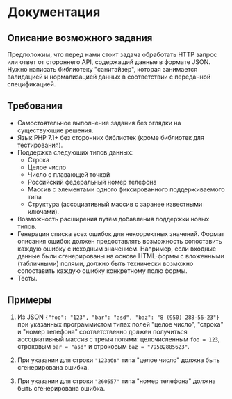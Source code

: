 # Документация

## Описание возможного задания

Предположим, что перед нами стоит задача обработать HTTP запрос или ответ от стороннего API, содержащий данные в формате JSON. Нужно написать библиотеку "санитайзер", которая занимается валидацией и нормализацией данных в соответствии с переданной спецификацией.

## Требования

- Самостоятельное выполнение задания без оглядки на существующие решения.
- Язык PHP 7.1+ без сторонних библиотек (кроме библиотек для тестирования).
- Поддержка следующих типов данных:
  - Строка
  - Целое число
  - Число с плавающей точкой
  - Российский федеральный номер телефона
  - Массив с элементами одного фиксированного поддерживаемого типа
  - Структура (ассоциативный массив с заранее известными ключами).
- Возможность расширения путём добавления поддержки новых типов.
- Генерация списка всех ошибок для некорректных значений. Формат описания ошибок должен предоставлять возможность сопоставить каждую ошибку с исходным значением. Например, если входные данные были сгенерированы на основе HTML-формы с вложенными (табличными) полями, должно быть технически возможно сопоставить каждую ошибку конкретному полю формы.
- Тесты.

## Примеры

1. Из JSON `{"foo": "123", "bar": "asd", "baz": "8 (950) 288-56-23"}` при указанных программистом типах полей "целое число", "строка" и "номер телефона" соответственно должен получиться ассоциативный массив с тремя полями: целочисленным `foo = 123`, строковым `bar = "asd"` и строковым `baz = "79502885623"`.

2. При указании для строки `"123абв"` типа "целое число" должна быть сгенерирована ошибка.

3. При указании для строки `"260557"` типа "номер телефона" должна быть сгенерирована ошибка.

